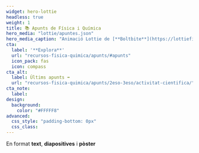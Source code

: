 ```yaml
---
widget: hero-lottie
headless: true
weight: 1
title: 📚 Apunts de Física i Química
hero_media: "lottie/apuntes.json"
hero_media_caption: "Animació Lottie de [**Boltbite**](https://lottiefiles.com/54639-boy-studying-science) · Vector creat per [**stories**](https://www.freepik.com/free-vector/learning-concept-illustration_10117870.htm)"
cta:
  label: '**Explora**'
  url: "recursos-fisica-quimica/apunts/#apunts"
  icon_pack: fas
  icon: compass
cta_alt:
  label: Últims apunts ➡️
  url: "recursos-fisica-quimica/apunts/2eso-3eso/activitat-cientifica/"
cta_note:
  label:
design:
  background:
    color: "#FFFFF8"
advanced:
  css_style: "padding-bottom: 0px"
  css_class: 
---
```


En format **text**, **diapositives** i **pòster**